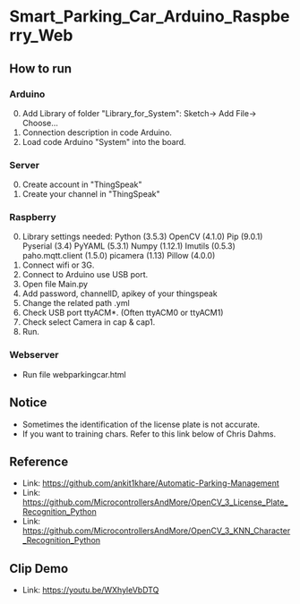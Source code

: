 # Smart_Parking_Car_Arduino_Raspberry_Web
## How to run 
### Arduino
0. Add Library of folder "Library_for_System": Sketch-> Add File-> Choose...
1. Connection description in code Arduino.
2. Load code Arduino "System" into the board.

### Server
0. Create account in "ThingSpeak"
1. Create your channel in "ThingSpeak"

### Raspberry
0. Library settings needed:
	Python (3.5.3)
	OpenCV (4.1.0)
	Pip (9.0.1)
	Pyserial (3.4)
	PyYAML (5.3.1)
	Numpy (1.12.1)
	Imutils (0.5.3)
	paho.mqtt.client (1.5.0)
	picamera (1.13) 
	Pillow (4.0.0)
1. Connect wifi or 3G.
2. Connect to Arduino use USB port.
3. Open file Main.py
4. Add password, channelID, apikey of your thingspeak
5. Change the related path .yml
6. Check USB port ttyACM*.   (Often ttyACM0 or ttyACM1)
7. Check select Camera in cap & cap1. 
8. Run. 

### Webserver
- Run file webparkingcar.html

## Notice
- Sometimes the identification of the license plate is not accurate.
- If you want to training chars. Refer to this link below of Chris Dahms.

## Reference
- Link: https://github.com/ankit1khare/Automatic-Parking-Management
- Link: https://github.com/MicrocontrollersAndMore/OpenCV_3_License_Plate_Recognition_Python
- Link: https://github.com/MicrocontrollersAndMore/OpenCV_3_KNN_Character_Recognition_Python
 
## Clip Demo 
- Link: https://youtu.be/WXhyleVbDTQ

